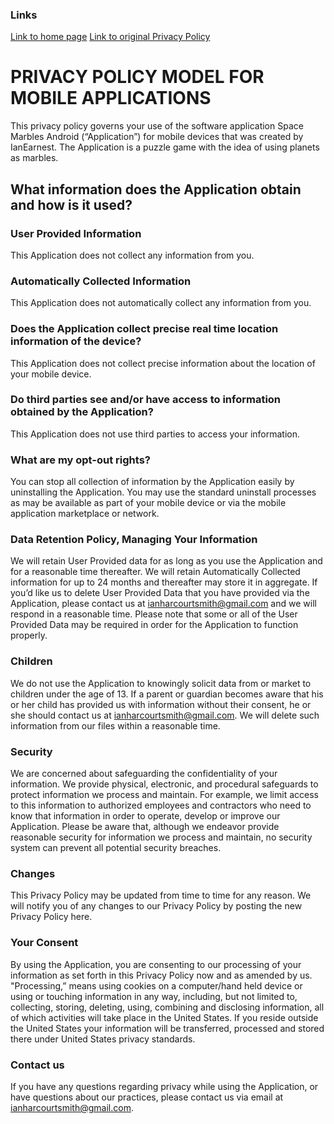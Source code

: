 ### Links
[Link to home page](http://ianearnest.github.io/Space-Marbles/)
[Link to original Privacy Policy](https://www.docracy.com/6016/mobile-privacy-policy)

# PRIVACY POLICY MODEL FOR MOBILE APPLICATIONS
This privacy policy governs your use of the software application Space Marbles Android (“Application”) for mobile devices that was created by IanEarnest. The Application is a puzzle game with the idea of using planets as marbles.
 
## What information does the Application obtain and how is it used?
### User Provided Information 
This Application does not collect any information from you.

### Automatically Collected Information 
This Application does not automatically collect any information from you.
 
### Does the Application collect precise real time location information of the device?
This Application does not collect precise information about the location of your mobile device. 

### Do third parties see and/or have access to information obtained by the Application?
This Application does not use third parties to access your information.

### What are my opt-out rights?
You can stop all collection of information by the Application easily by uninstalling the Application. You may use the standard uninstall processes as may be available as part of your mobile device or via the mobile application marketplace or network.

### Data Retention Policy, Managing Your Information
We will retain User Provided data for as long as you use the Application and for a reasonable time thereafter. We will retain Automatically Collected information for up to 24 months and thereafter may store it in aggregate. If you’d like us to delete User Provided Data that you have provided via the Application, please contact us at ianharcourtsmith@gmail.com and we will respond in a reasonable time. Please note that some or all of the User Provided Data may be required in order for the Application to function properly.

### Children
We do not use the Application to knowingly solicit data from or market to children under the age of 13. If a parent or guardian becomes aware that his or her child has provided us with information without their consent, he or she should contact us at ianharcourtsmith@gmail.com. We will delete such information from our files within a reasonable time.
 
### Security
We are concerned about safeguarding the confidentiality of your information. We provide physical, electronic, and procedural safeguards to protect information we process and maintain. For example, we limit access to this information to authorized employees and contractors who need to know that information in order to operate, develop or improve our Application. Please be aware that, although we endeavor provide reasonable security for information we process and maintain, no security system can prevent all potential security breaches.

### Changes
This Privacy Policy may be updated from time to time for any reason. We will notify you of any changes to our Privacy Policy by posting the new Privacy Policy here.

### Your Consent
By using the Application, you are consenting to our processing of your information as set forth in this Privacy Policy now and as amended by us. "Processing,” means using cookies on a computer/hand held device or using or touching information in any way, including, but not limited to, collecting, storing, deleting, using, combining and disclosing information, all of which activities will take place in the United States. If you reside outside the United States your information will be transferred, processed and stored there under United States privacy standards. 

### Contact us
If you have any questions regarding privacy while using the Application, or have questions about our practices, please contact us via email at ianharcourtsmith@gmail.com.

